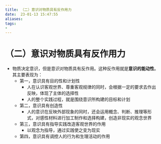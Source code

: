```yaml
---
title: （二）意识对物质具有反作用力
date:  23-01-13 15:47:55
aliases: 
tags: 
- 
---
```


# （二）意识对物质具有反作用力

- 物质决定意识，但是意识对物质具有反作用。这种反作用就是**意识的能动性**。其主要表现为：
	- 第一，意识具有目的性和计划性
		- 人在认识客观世界、尊重客观规律的同时，会根据一定的要求去作出反映，体现了主体的选择性
		- 人的整个实践过程，就是围绕意识所构建的目标和计划
	- 第二，意识具有创造性
		- 人的意识在反映外部现象的同时，还会运用概念、判断、推理等形式，对感性材料进行加工制作和选择构建，创造非现实的观念世界
	- 第三，意识具有指导实践改造客观世界的作用
		- 以观念为指导，通过实践使之变为现实
	- 第四，意识具有调控人的行为和生理活动的作用